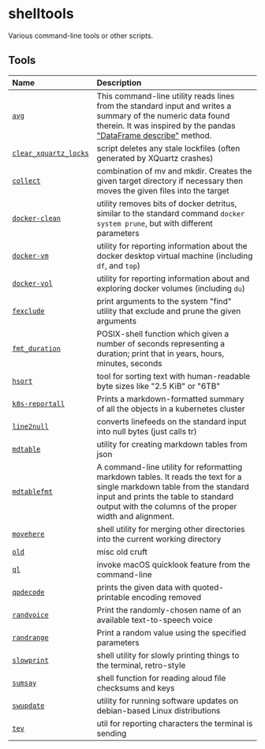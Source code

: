 # shelltools

Various command-line tools or other scripts.


## Tools

Name | Description
:--- | :----------
[`avg`](avg) | This command-line utility reads lines from the standard input and writes a summary of the numeric data found therein. It was inspired by the pandas ["DataFrame describe"](https://pandas.pydata.org/pandas-docs/stable/reference/api/pandas.DataFrame.describe.html) method.
[`clear_xquartz_locks`](clear_xquartz_locks) | script deletes any stale lockfiles (often generated by XQuartz crashes)
[`collect`](collect) | combination of mv and mkdir. Creates the given target directory if necessary then moves the given files into the target
[`docker-clean`](docker-clean) | utility removes bits of docker detritus, similar to the standard command `docker system prune`, but with different parameters
[`docker-vm`](docker-vm) | utility for reporting information about the docker desktop virtual machine (including `df`, and `top`)
[`docker-vol`](docker-vol) | utility for reporting information about and exploring docker volumes (including `du`)
[`fexclude`](fexclude) | print arguments to the system "find" utility that exclude and prune the given arguments
[`fmt_duration`](fmt_duration) | POSIX-shell function which given a number of seconds representing a duration; print that in years, hours, minutes, seconds
[`hsort`](hsort) | tool for sorting text with human-readable byte sizes like "2.5 KiB" or "6TB"
[`k8s-reportall`](k8s-reportall) | Prints a markdown-formatted summary of all the objects in a kubernetes cluster
[`line2null`](line2null) | converts linefeeds on the standard input into null bytes (just calls tr)
[`mdtable`](mdtable) | utility for creating markdown tables from json
[`mdtablefmt`](mdtablefmt) | A command-line utility for reformatting markdown tables. It reads the text for a single markdown table from the standard input and prints the table to standard output with the columns of the proper width and alignment.
[`movehere`](movehere) | shell utility for merging other directories into the current working directory
[`old`](old) | misc old cruft
[`ql`](ql) | invoke macOS quicklook feature from the command-line
[`qpdecode`](qpdecode) | prints the given data with quoted-printable encoding removed
[`randvoice`](randomvoice) | Print the randomly-chosen name of an available text-to-speech voice
[`randrange`](randrange) | Print a random value using the specified parameters
[`slowprint`](slowprint) | shell utility for slowly printing things to the terminal, retro-style
[`sumsay`](sumsay) | shell function for reading aloud file checksums and keys
[`swupdate`](swupdate) | utility for running software updates on debian-based Linux distributions
[`tev`](tev) | util for reporting characters the terminal is sending
